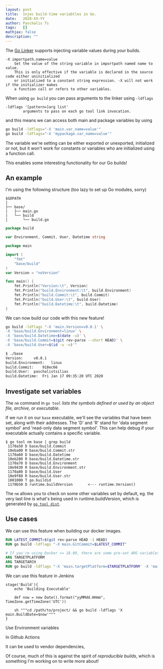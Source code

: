```yaml
---
layout: post
title:  Injec build-time variabtles in Go.
date:   2020-XX-YY
author: Paschalis Ts
tags:   []
mathjax: false
description: ""
---
```


The [Go Linker](https://golang.org/cmd/link/) supports injecting variable values during your builds.

```
-X importpath.name=value
	Set the value of the string variable in importpath named name to value.
	This is only effective if the variable is declared in the source code either uninitialized
	or initialized to a constant string expression. -X will not work if the initializer makes
	a function call or refers to other variables.
```

When using `go build` you can pass arguments to the linker using `-ldflags`

```
-ldflags '[pattern=]arg list'
		arguments to pass on each go tool link invocation.
```

and this means we can access both main and package variables by using

```bash
go build -ldflags="-X 'main.var_name=value'"
go build -ldflags="-X 'mypackage.var_name=value'"
```

The variable we're setting can be either exported or unexported, initialized or not, but it won't work for constants or variables who are initialized using a function call.

This enables some interesting functionality for our Go builds!

## An example

I'm using the following structure (too lazy to set up Go modules, sorry)
```
$GOPATH
|
├── base/
|   ├── main.go
|   └── build
|       └── build.go
```

```go
package build

var Environment, Commit, User, Datetime string
```

```go
package main

import (
    "fmt"
    "base/build"
)
var Version = "noVersion"

func main() {
    fmt.Println("Version:\t", Version)
    fmt.Println("build.Environment:\t", build.Environment)
    fmt.Println("build.Commit:\t", build.Commit)
    fmt.Println("build.User:\t", build.User)
    fmt.Println("build.Datetime:\t", build.Datetime)
}
```

We can now build our code with this new feature!

```bash
go build -ldflags "-X 'main.Version=v0.0.1' \
-X 'base/build.Environment=linux' \
-X 'base/build.Datetime=$(date -u)' \
-X 'base/build.Commit=$(git rev-parse --short HEAD)' \
-X 'base/build.User=$(id -u -n)'"

$ ./base
Version:	 v0.0.1
build.Environment:	 linux
build.Commit:	 918ec66
build.User:	 paschalistsilias
build.Datetime:	 Fri Jan 17 09:35:20 UTC 2020
```

## Investigate set variables
The `nm` command in `go tool` *lists the symbols defined or used by an object file, archive, or executable*.

If we run it on our `base` executable, we'll see the variables that have been set, along with their addresses. The 'D' and 'R' stand for 'data segment symbol' and 'read-only data segment symbol'. This can help debug if your executable actually contains a specific variable.
```
$ go tool nm base | grep build
 1170a50 D base/build.Commit
 10eba00 R base/build.Commit.str
 1170a60 D base/build.Datetime
 10eb280 R base/build.Datetime.str
 1170a70 D base/build.Environment
 10e9430 R base/build.Environment.str
 1170a80 D base/build.User
 10e9f80 R base/build.User.str
 1001000 T go.buildid
 1170b50 D runtime.buildVersion       <--- runtime.Version()
```

The `nm` allows you to check on some other variables set by default, eg. the very last line is what's being used in runtime.buildVersion, which is generated by [`go tool dist`](https://github.com/golang/go/blob/574c286607015297e35b7c02c793038fd827e59b/src/cmd/dist/build.go#L340).



## Use cases

We can use this feature when building our docker images.

```Dockerfile
RUN LATEST_COMMIT=$(git rev-parse HEAD -1 HEAD)
RUN go build -ldflags "-X main.GitCommit=$LATEST_COMMIT"

# If you're using Docker >= 18.09, there are some pre-set ARG variables available
ARG TARGETPLATFORM
ARG TARGETARCH
RUN go build -ldflags "-X 'main.targetPlatform=$TARGETPLATFORM' -X 'main.targetArch=$TARGETARCH'"
```

We can use this feature in Jenkins

```Jenkinsfile
stage('Build'){
    echo 'Building Executable'

    def now = new Date().format("yyMMdd.HHmm", TimeZone.getTimeZone('UTC'))

    sh """cd /path/to/project/ && go build -ldflags 'X main.BuildDate=$now'"""
}
```

Use Environment variables

In Github Actions

It can be used to vendor dependencies,



Of course, much of this is against the spirit of *reproducible builds*, which is something I'm working on to write more about!
